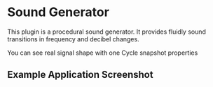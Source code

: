 # Sound Generator

This plugin is a procedural sound generator. It provides fluidly sound transitions in frequency and decibel changes.

You can see real signal shape with one Cycle snapshot properties

## Example Application Screenshot

